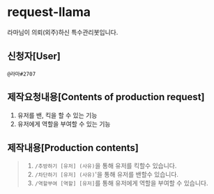 # request-llama
라마님이 의뢰(외주)하신 특수관리봇입니다.

## 신청자[User]
`@라마#2707`

## 제작요청내용[Contents of production request]
1. 유저를 밴, 킥을 할 수 있는 기능
2. 유저에게 역할을 부여할 수 있는 기능

## 제작내용[Production contents]
> 1. `/추방하기 [유저] (사유)`을 통해 유저를 킥할수 있습니다.
> 2. `/차단하기 [유저] (사유)`'을 통해 유저를 밴할수 있습니다.
> 3. `/역할부여 [역할] [유저]`를 통해 유저에게 역할을 부여할 수 있습니다.

